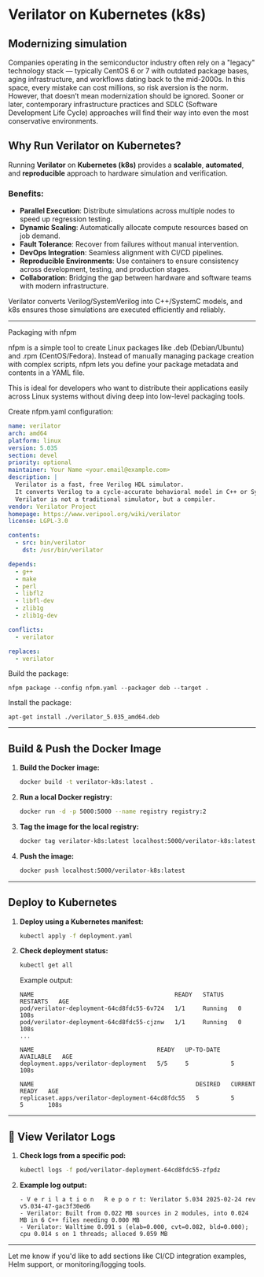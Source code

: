 # Verilator on Kubernetes (k8s)

## Modernizing simulation

Companies operating in the semiconductor industry often rely on a "legacy" technology stack — typically CentOS 6 or 7 with outdated package bases, aging infrastructure, and workflows dating back to the mid-2000s. In this space, every mistake can cost millions, so risk aversion is the norm. However, that doesn’t mean modernization should be ignored. Sooner or later, contemporary infrastructure practices and SDLC (Software Development Life Cycle) approaches will find their way into even the most conservative environments.

## Why Run Verilator on Kubernetes?

Running **Verilator** on **Kubernetes (k8s)** provides a **scalable**, **automated**, and **reproducible** approach to hardware simulation and verification.

### Benefits:
- **Parallel Execution**: Distribute simulations across multiple nodes to speed up regression testing.
- **Dynamic Scaling**: Automatically allocate compute resources based on job demand.
- **Fault Tolerance**: Recover from failures without manual intervention.
- **DevOps Integration**: Seamless alignment with CI/CD pipelines.
- **Reproducible Environments**: Use containers to ensure consistency across development, testing, and production stages.
- **Collaboration**: Bridging the gap between hardware and software teams with modern infrastructure.

Verilator converts Verilog/SystemVerilog into C++/SystemC models, and k8s ensures those simulations are executed efficiently and reliably.

---

Packaging with nfpm

nfpm is a simple tool to create Linux packages like .deb (Debian/Ubuntu) and .rpm (CentOS/Fedora). Instead of manually managing package creation with complex scripts, nfpm lets you define your package metadata and contents in a YAML file.

This is ideal for developers who want to distribute their applications easily across Linux systems without diving deep into low-level packaging tools.

Create nfpm.yaml configuration:
```yaml
name: verilator
arch: amd64
platform: linux
version: 5.035
section: devel
priority: optional
maintainer: Your Name <your.email@example.com>
description: |
  Verilator is a fast, free Verilog HDL simulator.
  It converts Verilog to a cycle-accurate behavioral model in C++ or SystemC.
  Verilator is not a traditional simulator, but a compiler.
vendor: Verilator Project
homepage: https://www.veripool.org/wiki/verilator
license: LGPL-3.0

contents:
  - src: bin/verilator
    dst: /usr/bin/verilator

depends:
  - g++
  - make
  - perl
  - libfl2
  - libfl-dev
  - zlib1g
  - zlib1g-dev

conflicts:
  - verilator

replaces:
  - verilator
```

Build the package:
```
nfpm package --config nfpm.yaml --packager deb --target .
```

Install the package:
```
apt-get install ./verilator_5.035_amd64.deb
```

---

## Build & Push the Docker Image

1. **Build the Docker image:**
   ```bash
   docker build -t verilator-k8s:latest .
   ```

2. **Run a local Docker registry:**
   ```bash
   docker run -d -p 5000:5000 --name registry registry:2
   ```

3. **Tag the image for the local registry:**
   ```bash
   docker tag verilator-k8s:latest localhost:5000/verilator-k8s:latest
   ```

4. **Push the image:**
   ```bash
   docker push localhost:5000/verilator-k8s:latest
   ```

---

## Deploy to Kubernetes

1. **Deploy using a Kubernetes manifest:**
   ```bash
   kubectl apply -f deployment.yaml
   ```

2. **Check deployment status:**
   ```bash
   kubectl get all
   ```

   Example output:
   ```
   NAME                                        READY   STATUS    RESTARTS   AGE
   pod/verilator-deployment-64cd8fdc55-6v724   1/1     Running   0          108s
   pod/verilator-deployment-64cd8fdc55-cjznw   1/1     Running   0          108s
   ...

   NAME                                   READY   UP-TO-DATE   AVAILABLE   AGE
   deployment.apps/verilator-deployment   5/5     5            5           108s

   NAME                                              DESIRED   CURRENT   READY   AGE
   replicaset.apps/verilator-deployment-64cd8fdc55   5         5         5       108s
   ```

---

## 📄 View Verilator Logs

1. **Check logs from a specific pod:**
   ```bash
   kubectl logs -f pod/verilator-deployment-64cd8fdc55-zfpdz
   ```

2. **Example log output:**
   ```
   - V e r i l a t i o n   R e p o r t: Verilator 5.034 2025-02-24 rev v5.034-47-gac3f30ed6
   - Verilator: Built from 0.022 MB sources in 2 modules, into 0.024 MB in 6 C++ files needing 0.000 MB
   - Verilator: Walltime 0.091 s (elab=0.000, cvt=0.082, bld=0.000); cpu 0.014 s on 1 threads; alloced 9.059 MB
   ```

---

Let me know if you'd like to add sections like CI/CD integration examples, Helm support, or monitoring/logging tools.
